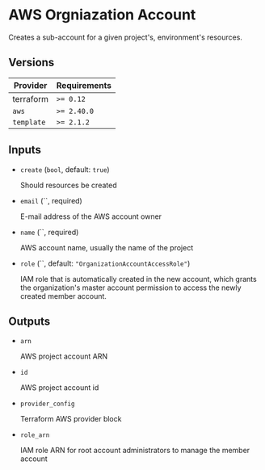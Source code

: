# AWS Orgniazation Account

Creates a sub-account for a given project's, environment's resources.

<!-- bin/docs -->

## Versions

| Provider | Requirements |
|-|-|
| terraform | `>= 0.12` |
| `aws` | `>= 2.40.0` |
| `template` | `>= 2.1.2` |

## Inputs

* `create` (`bool`, default: `true`)

    Should resources be created

* `email` (``, required)

    E-mail address of the AWS account owner

* `name` (``, required)

    AWS account name, usually the name of the project

* `role` (``, default: `"OrganizationAccountAccessRole"`)

    IAM role that is automatically created in the new account, which grants the organization's master account permission to access the newly created member account.



## Outputs

* `arn`

    AWS project account ARN

* `id`

    AWS project account id

* `provider_config`

    Terraform AWS provider block

* `role_arn`

    IAM role ARN for root account administrators to manage the member account

